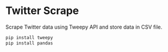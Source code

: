 # Twitter Scrape
Scrape Twitter data using Tweepy API and store data in CSV file.

```python
pip install tweepy
pip install pandas
```
